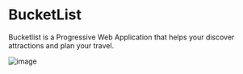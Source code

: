 # BucketList

Bucketlist is a Progressive Web Application that helps your discover attractions and plan your travel.

![image](https://user-images.githubusercontent.com/15785697/65824322-154ca780-e235-11e9-88e0-6b8ba74000d4.png)
